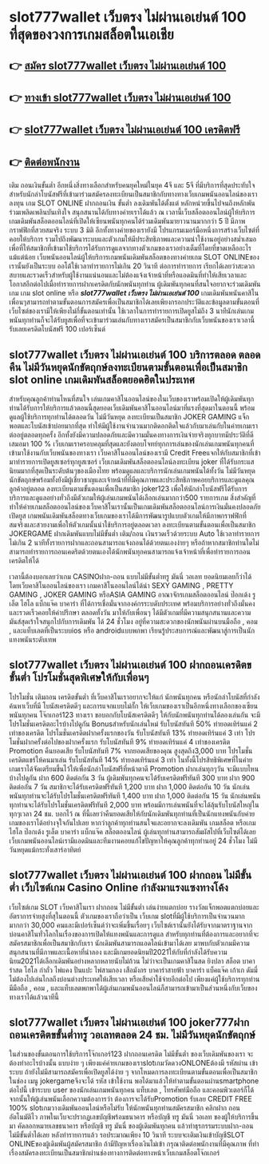 # slot777wallet เว็บตรง ไม่ผ่านเอเย่นต์ 100  ที่สุดของวงการเกมสล็อตในเอเชีย

## 👉 [สมัคร slot777wallet เว็บตรง ไม่ผ่านเอเย่นต์ 100](https://slot777wallet.com/)
## 👉 [ทางเข้า slot777wallet เว็บตรง ไม่ผ่านเอเย่นต์ 100](https://slot777wallet.com/)
## 👉 [slot777wallet เว็บตรง ไม่ผ่านเอเย่นต์ 100 เครดิตฟรี](https://slot777wallet.com/)
## 👉 [ติดต่อพนักงาน](https://slot777wallet.com/)


เติม ถอนเงินขั้นต่ำ  อีกหนึ่งสิ่งทางเลือกสำหรับคนยุคใหม่ในยุค 4จี และ 5จี ที่มีบริการที่สุดประทับใจสำหรับนักล่าโบนัสฟรีที่เข้ามาร่วมสมัครลงทะเบียนเป็นสมาชิกกับทางทางเว็บเกมพนันออนไลน์ของเราลงทุน เกม SLOT ONLINE ฝากถอนเงิน ขั้นต่ำ ลงเดิมพันได้ตั้งแต่ หลักหน่วยขึ้นไปจนถึงหลักพัน ร่วมเพลิดเพลินบันเทิงใจ สนุกสนานได้กับทางค่ายเราได้แล้ว ณ เวลานี้เว็บสล็อตออนไลน์ผู้ให้บริการเกมเดิมพันสล็อตออนไลน์ที่เปิดให้เซียนพนันทุกคนได้ร่วมเดิมพันมายาวนานมากกว่า 5 ปี มีภาพกราฟฟิกที่สวยสมจริง ระบบ 3 มิติ
อีกทั้งทางค่ายของเรายังมี โปรแกรมเมอร์มือหนึ่งการสร้างเว็บไซต์ที่คอยให้บริการ  รวมไปถึงพัฒนาระบบและตัวเกมให้มีประสิทธิภาพและความน่าใช้งานอยู่อย่างสม่ำเสมอ เพื่อที่ให้สมาชิกที่เข้ามาใช้บริการได้รับการดูแลจากทางตัวเกมของเราอย่างเต็มที่โดยที่ขาดเหลืออะไรแม้แต่น้อย เว็บพนันออนไลน์ผู้ให้บริการเกมพนันเดิมพันสล็อตของทางค่ายเกม SLOT ONLINEของเรานั้นยังเป็นระบบ ออโต้ใช้เวลาทำรายการไม่เกิน 20 วินาที ต่อการทำรายการ เรียกได้เลยว่าสะดวกสบายและรวดเร็วสำหรับผู้ใช้งานแน่นอนและไม่ต้องแจ้งเจ้าหน้าที่หรือแอดมินที่ทำให้เสียเวลาและโอกาสอีกต่อไปเมื่อทำรายการฝากเครดิตกับนักพนันทุกท่าน
ผู้เดิมพันทุกคนที่สนใจอยากจะร่วมเดิมพันเกม เกม slot online หรือ ***slot777wallet เว็บตรง ไม่ผ่านเอเย่นต์ 100*** เกมเดิมพันพนันคาสิโนเพื่อนๆสามารถทำตามขั้นตอนการสมัครเพื่อเป็นสมาชิกได้เลยเพียงกรอกประวัติและข้อมูลตามขั้นตอนที่เว็บไซต์ของเรามีให้เพียงไม่กี่ขั้นตอนเท่านั้น ใช้เวลาในการทำรายการเปิดยูสไม่ถึง 3 นาทีนักเล่นเกมพนันทุกท่านก็จะได้รับยูสเพื่อที่จะเข้ามาร่วมเล่นกับทางเราสมัครเป็นสมาชิกกับเว็บพนันของเราเวลานี้รับเลยเครดิตโบนัสฟรี 100 เปอร์เซ็นต์ 

## slot777wallet เว็บตรง ไม่ผ่านเอเย่นต์ 100 บริการตลอด ตลอดคืน ไม่มีวันหยุดนักขัตฤกษ์ลงทะเบียนตามขั้นตอนเพื่อเป็นสมาชิก slot online เกมเดิมพันสล็อตยอดฮิตในประเทศ

สำหรับคุณลูกค้าท่านไหนที่สนใจ เล่นเกมคาสิโนออนไลน์ของในเว็บของเราพร้อมเปิดให้ผู้เดิมพันทุกท่านได้รับการให้บริการแล้วตอนนี้สุดยอดเว็บเดิมพันคาสิโนออนไลน์มาที่แรงที่สุดมาในตอนนี้ พร้อมดูแลผู้ใช้บริการทุกท่านได้ตลอดวัน ไม่มีวันหยุด ลงทะเบียนเป็นสมาชิก JOKER GAMING แจ็กพอตและโบนัสเข้าบ่อยมากที่สุด ทำให้มีผู้ใช้งานจำนวนมากติดอกติดใจแล้วกับมาเล่นกับในค่ายเกมเราต่ออยู่ตลอดทุกครั้ง อีกทั้งยังมีความปลอดภัยและมีความมั่นคงทางการเงินจ่ายจริงทุกบาทมีประวัติที่ดีเสมอมา 100 % เว็บเกมเราครอบคลุมที่สุดและยังตอบโจทย์ทุกการเล่นของนักเล่นเกมพนันทุกคนที่เข้ามาใช้งานกับเว็บพนันของทางเรา
เว็บคาสิโนออนไลน์ของเรามี Credit Freeแจกให้กับสมาชิกที่เข้ามาทำรายการเปิดยูสเซอร์ทุกยูสเซอร์ เว็บเกมเดิมพันสล็อตออนไลน์ลงทะเบียน joker ที่ได้รับกระแสนิยมมากที่สุดเป็นระดับต้นๆของเมืองไทย พร้อมดูแลและบริการนักเล่นเกมพนันได้ทั้งวัน ไม่มีวันหยุดนักขัตฤกษ์พร้อมทั้งยังมีผู้เชี่ยวชาญและเจ้าหน้าที่ที่มีคุณภาพและประสิทธิภาพคอยบริการและดูแลคุณลูกค้าอยู่ตลอด ลงทะเบียนตามขั้นตอนเพื่อเป็นสมาชิก joker123 เพื่อให้นักล่าโบนัสฟรีได้รับการบริการและดูแลอย่างทั่วถึงมีตัวเกมให้ผู้เล่นเกมพนันได้เลือกเล่นมากกว่า500 รายการเกม
สิ่งสำคัญที่ทำให้ค่ายเกมสล็อตออนไลน์ของเว็บคาสิโนเรานั้นเป็นเกมเดิมพันสล็อตออนไลน์การเงินมั่นคงปลอดภัย เปิดยูส  เกมพนันเดิมพันสล็อตทางเว็บเกมของเราได้มีการพัฒนารูปแบบตัวเกมให้มีภาพกราฟฟิกที่สมจริงและสวยงามเพื่อให้ตัวเกมนั้นน่าใช้บริการอยู่ตลอดเวลา ลงทะเบียนตามขั้นตอนเพื่อเป็นสมาชิก JOKERGAME ฝากเดิมพันแบบไม่มีขั้นต่ำ เติม/ถอน เงินรวดเร็วด้วยระบบ Auto ใช้เวลาทำรายการไม่เกิน 2 นาทีทั้งรายการฝากและถอนสามารถแจ้งถอนได้ด้วยตนเองง่ายๆ หรือถ้าหากสมาชิกท่านใดไม่สามารถทำรายการถอนเคดริตด้วยตนเองได้นักพนันทุกคนสามารถแจ้งเจ้าหน้าที่เพื่อทำรายการถอนเครดิตให้ได้

เวลานี้ต้องบอกเลยว่าเกม CASINOฝาก-ถอน แบบไม่มีขั้นต่ำทรู มันนี่ วอเลท ยอดนิยมเลยก็ว่าได้โดยเว็บคาสิโนออนไลน์ของเรา เกมคาสิโนออนไลน์ได้นำ SEXY GAMING , PRETTY GAMING , JOKER GAMING หรือASIA GAMING อาณาจักรเกมสล็อตออนไลน์ ป๊อกเด้ง รูเล็ต ไฮโล แบ็กแจ๊ค บาคาร่า ที่ได้การเชื่อมั่นจากองค์กรระบดับประเทศ พร้อมบริการอย่างทั่วถึงมั่นคงและรวดเร็วคอยให้คำปรึกษา ตลอดทั้งวัน มาให้กับเพื่อนๆ ได้มีตัวเกมที่มีความสนุกสนานและความมันส์สุดเร้าใจสนุกไปกับการเดิมพัน ได้ 24 ชั่วโมง อยู่ที่ความสะดวกของนักพนันผ่านบนมือถือ , คอม , และแท็บเลตที่เป็นระบบios หรือ androidแบบพกพา เรียนรู้ประสบการณ์และพัฒนาสู่การเป็นนักแทงพนันระดับเทพ

## slot777wallet เว็บตรง ไม่ผ่านเอเย่นต์ 100 ฝากถอนเครดิตขขั้นต่ำ โปรโมชั่นสุดพิเศษให้กับเพื่อนๆ

โปรโมชั่น เติมถอน เครดิตขั้นต่ำ ที่เว็บคาสิโนเราอยากจะให้แก่  นักพนันทุกคน หรือนักล่าโบนัสที่กำลังค้นหาเว็บที่มี โบนัสเครดิตดีๆ และการแจกแบบไม่กั๊ก ให้เว็บเกมของเราเป็นอีกหนึ่งทางเลือกของเซียนพนันทุกคน โจ๊กเกอร์123 ทางเรา ขอบอกกับโบนัสเครดิตดีๆ ให้กับนักพนันทุกท่านได้ลองเล่นกัน จะมีโปรโมชั่นเครดิตอะไรบ้างไปดูกัน
Bonusสำหรับนักเล่นใหม่ รับโบนัสทันที 50% ทำยอดเทิร์นแค่ 2 เท่าของเครดิต
โปรโมชั่นเครดิตฝากครั้งแรกของวัน รับโบนัสทันที 13% ทำยอดเทิร์นแค่ 3 เท่า
โปรโมชั่นฝากครั้งต่อไปของฝากครั้งแรก รับโบนัสทันที 9% ทำยอดเทิร์นแค่ 4 เท่าของเครดิต
 Promotion คืนยอดเสีย รับโบนัสทันที 7% จากยอดเสียของคุณ สูงสุดถึง3,000 บาท
โปรโมชั่นเครดิตแชร์ให้คนมาเล่น รับโบนัสทันที 14% ทำยอดเทิร์นแค่ 3 เท่า
ในทั้งนี้โปรสิทธิพิเศษที่ในค่ายเกมเราได้จัดเตรียมขึ้นไว้ให้เพื่อนักล่าโบนัสฟรีที่หน้าตาดี  Promotion ฝากเล่นทุกๆวัน จะมีแบบไหนบ้างไปดูกัน
ฝาก 600 ติดต่อกัน 3 วัน ผู้เดิมพันทุกคนจะได้รับเครดิตฟรีทันที 300 บาท
ฝาก 900 ติดต่อกัน 7 วัน สมาชิกจะได้รับเครดิตฟรีทันที 1,200 บาท
ฝาก 1,000 ติดต่อกัน 10 วัน นักเล่นพนันทุกท่านจะได้รับโปรโมชั่นเครดิตฟรีทันที 1,400 บาท
ฝาก 1,000 ติดต่อกัน 15 วัน นักเล่นพนันทุกท่านจะได้รับโปรโมชั่นเครดิตฟรีทันที 2,000 บาท
พร้อมมีการเล่นพนันที่จะได้ลุ้นรับโบนัสใหญ่ในทุกๆเวลา 24 ชม. บอกไว้ ณ ที่นี้เลยว่าคืนยอดเสียให้กับนักเดิมพันทุกท่านที่เป็นนักแทงพนันกับค่ายเกมของเราได้อย่างจุใจกันไปเลย หากว่าลูกค้าทุกท่านสนใจและอยากจะลงเดิมพัน เกมสล็อต หรือเกมไฮโล ป๊อกเด้ง รูเล็ต บาคาร่า แบ็กแจ๊ค สล็อตออนไลน์ ผู้เล่นทุกท่านสามารถสัมผัสไปที่เว็บไซต์ได้เลย เว็บเกมพนันออนไลน์เรามีแอดมินและทีมงานคอยแก้ไขปัญหาให้คุณลูกค้าทุกท่านอยู่ 24 ชั่วโมง ไม่มีวันหยุดแม้กระทั่งเสาร์อาทิตย์

## slot777wallet เว็บตรง ไม่ผ่านเอเย่นต์ 100 ฝากถอน ไม่มีขั้นต่ำ  เว็บไซต์เกม  Casino Online กำลังมาแรงแซงทางโค้ง

เว็บไซต์เกม SLOT เว็บคาสิโนเรา ฝากถอน ไม่มีขั้นต่ำ เล่นง่ายแตกบ่อย รางวัลแจ็กพอตแตกบ่อยและอัตราการจ่ายสูงที่สุในตอนนี้ ตัวเกมของเราถือว่าเป็น เว็บเกม slotที่มีผู้ใช้บริการเป็นจำนวนมากมากกว่า 30,000 คนและมีเปอร์เซ็นต์ว่าจะเพิ่มขึ้นเรื่อยๆ เว็บไซต์เรานั้นยังได้รับจากมาตราฐานจากบ่อนคาสิโนทั่วโลกในเรื่องของการเปิดให้แทงพนันและการดูแล สำหรับทุกท่านที่ต้องการและอยากที่จะสมัครสมาชิกเพื่อเป็นสมาชิกกับเรา นักเดิมพันสามารถแอดไลน์เข้ามาได้เลย
	มาพบกับตัวเกมมีความสนุกสนานที่มีภาพและเนื้อหาที่น่าลอง และมีเกมยอดนิยมปี2021ให้กับที่กำลังได้รับความนิยม2021ได้เลือกเดิมพันอย่างหลากหลายนับไม่ถ้วน  ไม่ว่าจะเป็นเกมคาสิโนสด ยิงปลา สล็อต บาคาร่าสด ไฮโล กำถั่ว ไพ่แคง ปั่นแปะ ไพ่สามกอง เสือมังกร บาคาร่าสายฟ้า บาคาร่า แบ็คแจ๊ค เก้าเก ดัมมี่ ไม่ต้องไปเล่นไกลถึงบ่อนต่างประเทศให้เสียเวลา หรือเสียค่าใช้จ่ายอีกต่อไป เพียงแค่ผู้ใช้บริการทุกท่านมีมือถือ , คอม , และแท็บเลตพกพาได้ผู้เล่นเกมพนันออนไลน์ก็สามารถเข้ามาเป็นส่วนหนึ่งกับเว็บของทางเราได้แล้วนาทีนี้

## slot777wallet เว็บตรง ไม่ผ่านเอเย่นต์ 100 joker777ฝากถอนเครดิตขขั้นต่ำทรู วอเลทตลอด 24 ชม. ไม่มีวันหยุดนักขัตฤกษ์

ในส่วนของขั้นตอนการใช้บริการโจ๊กเกอร์123 ฝากถอนเครดิต ไม่มีขั้นต่ำ ของเว็บเดิมพันของเรา จะต้องทำอะไรบ้างนั้น แบบง่าย ๆ เพียงแค่ค่ายเกมของเราslotเกมวัดดวงONLONEต้องมี รหัสผ่าน เข้าระบบ ถ้ายังไม่มีสามารถสมัครเพื่อเปิดยูสได้ง่าย ๆ จากโหมดการลงทะเบียนตามขั้นตอนเพื่อเป็นสมาชิกในช่อง เมนู jokergameจึงจะได้ รหัส เข้าใช้งาน พอได้มาแล้วให้ทำตามขั้นตอนผ่านsmartphone ต่อไปนี้
เข้าระบบ user  ของนักเล่นเกมพนันทุกคน แท็บเลต , โทรศัพท์มือถือ และคอมพิวเตอร์ก็ได้
จากนั้นให้ผู้เล่นพนันเลือกความต้องการว่า ต้องการจะได้รับPromotion รับเลย CREDIT FREE 100% slotเกมวางเดิมพันออนไลน์หรือไม่รับ
ให้นักพนันทุกท่านสมัครสมาชิก คลิกฝาก ถอน  อัตโนมัติไว ภาพในเว็บจะปรากฏเลขบัญชีพร้อมธนาคาร หรือบัญชี ทรู มันนี่ วอเลท ของผู้ให้บริการขึ้นมา
คัดลอกหมายเลขธนาคาร หรือบัญชี  ทรู มันนี่ ของผู้เดิมพันทุกคน แล้วทำธุรกรรมระบบฝาก-ถอน ไม่มีขั้นต่ำได้เลย
หลังทำรายการแล้ว รอประมาณเพียง 10 วินาที ระบบจะเติมเงินเข้าบัญชีSLOT ONLINEของผู้เดิมพันผู้สมัครสมาชิก
ถ้ามีปัญหาเรื่องเงินไม่เข้า กรุณาติดต่อพนักงานที่มีคุณภาพ ที่ทำเรื่องสมัครลงทะเบียนเป็นสมาชิกผ่านช่องทางการติดต่อทางหน้าเว็บเกมสล็อตโจ๊กเกอร์


